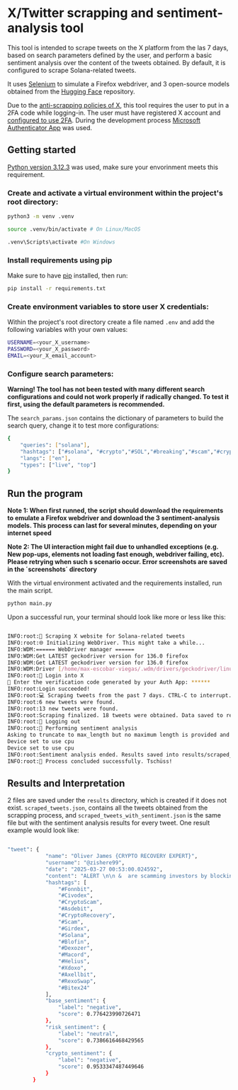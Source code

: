 # X/Twitter scrapping and sentiment-analysis tool

This tool is intended to scrape tweets on the X platform from the las 7 days, based on search parameters defined by the user, and perform a basic sentiment analysis over the content of the tweets obtained. By default, it is configured to scrape Solana-related tweets.

It uses [Selenium](https://huggingface.co/) to simulate a Firefox webdriver, and 3 open-source models obtained from the [Hugging Face](https://huggingface.co/) repository.

Due to the [anti-scrapping policies of X](https://x.com/en/tos), this tool requires the user to put in a 2FA code while logging-in. The user must have registered X account and [configured to use 2FA](https://help.x.com/en/managing-your-account/two-factor-authentication). During the development process [Microsoft Authenticator App](https://www.microsoft.com/de-de/security/mobile-authenticator-app) was used. 


## Getting started

[Python version 3.12.3](https://www.python.org/downloads/release/python-3123/) was used, make sure your envorinment meets this requirement.

### Create and activate a virtual environment within the project's root directory:

``` sh
python3 -m venv .venv

source .venv/bin/activate # On Linux/MacOS

.venv\Scripts\activate #On Windows
```
### Install requirements using pip

Make sure to have [pip](https://packaging.python.org/en/latest/tutorials/installing-packages/) installed, then run:
``` sh
pip install -r requirements.txt
```

### Create environment variables to store user X credentials:

Within the project's root directory create a file named `.env` and add the following variables with your own values:

``` sh
USERNAME=<your_X_username>
PASSWORD=<your_X_password>
EMAIL=<your_X_email_account>
```
### Configure search parameters:

**Warning! The tool has not been tested with many different search configurations and could not work properly if radically changed. To test it first, using the default parameters is recommended.**

The `search_params.json` contains the dictionary of parameters to build the search query, change it to test more configurations:

``` sh
{
    "queries": ["solana"],
    "hashtags": ["#solana", "#crypto","#SOL","#breaking","#scam","#cryptonews"],
    "langs": ["en"],
    "types": ["live", "top"]
}

```

## Run the program

**Note 1: When first runned, the script should download the requirements to emulate a Firefox webdriver and download the 3 sentiment-analysis models. This process can last for several minutes, depending on your internet speed**

**Note 2: The UI interaction might fail due to unhandled exceptions (e.g. New pop-ups, elements not loading fast enough, webdriver failing, etc). Please retrying when such s scenario occur. Error screenshots are saved in the ´screenshots´ directory**

With the virtual environment activated and the requirements installed, run the main script.

``` sh
python main.py
```

Upon a successful run, your terminal should look like more or less like this:

``` sh

INFO:root:🤖 Scraping X website for Solana-related tweets
INFO:root:🌐 Initializing WebDriver. This might take a while...
INFO:WDM:====== WebDriver manager ======
INFO:WDM:Get LATEST geckodriver version for 136.0 firefox
INFO:WDM:Get LATEST geckodriver version for 136.0 firefox
INFO:WDM:Driver [/home/max-escobar-viegas/.wdm/drivers/geckodriver/linux64/v0.36.0/geckodriver] found in cache
INFO:root:🚪 Login into X
🔑 Enter the verification code generated by your Auth App: ******
INFO:root:Login succeeded!
INFO:root:💻 Scraping tweets from the past 7 days. CTRL-C to interrupt.
INFO:root:6 new tweets were found.
INFO:root:13 new tweets were found.
INFO:root:Scraping finalized. 18 tweets were obtained. Data saved to results/scraped_tweets.json
INFO:root:🚪 Logging out
INFO:root:🧐 Performing sentiment analysis
Asking to truncate to max_length but no maximum length is provided and the model has no predefined maximum length. Default to no truncation.
Device set to use cpu
Device set to use cpu
INFO:root:Sentiment analysis ended. Results saved into results/scraped_tweets_with_sentiment.json
INFO:root:👋 Process concluded successfully. Tschüss!

```

## Results and Interpretation

2 files are saved under the  `results` directory, which is created if it does not exist. `scraped_tweets.json`, contains all the tweets obtained from the scrapping process, and `scraped_tweets_with_sentiment.json` is the same file but with the sentiment analysis results for every tweet. One result example would look like:


``` sh

"tweet": {
            "name": "Oliver James {CRYPTO RECOVERY EXPERT}",
            "username": "@zishere99",
            "date": "2025-03-27 00:53:00.024592",
            "content": "ALERT \n\n &  are scamming investors by blocking withdrawals!  Lost ETH, USDT, or other assets? DM me for recovery help!\n\n             \n1\n94",
            "hashtags": [
                "#Fonnbit",
                "#Civodex",
                "#CryptoScam",
                "#Asdebit",
                "#CryptoRecovery",
                "#Scam",
                "#Girdex",
                "#Solana",
                "#Blofin",
                "#Dexozer",
                "#Macord",
                "#Helius",
                "#Xdoxo",
                "#Axellbit",
                "#RexoSwap",
                "#Bitex24"
            ],
            "base_sentiment": {
                "label": "negative",
                "score": 0.776423990726471
            },
            "risk_sentiment": {
                "label": "neutral",
                "score": 0.7386616468429565
            },
            "crypto_sentiment": {
                "label": "negative",
                "score": 0.9533347487449646
            }
        }

```